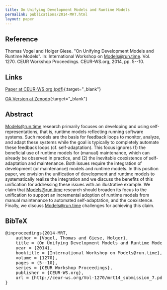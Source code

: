 ```yaml
---
title: On Unifying Development Models and Runtime Models
permalink: publications/2014-MRT.html
layout: paper
---
```


## Reference
Thomas Vogel and Holger Giese. "On Unifying Development Models and Runtime Models". In: International Workshop on Models@run.time. Vol. 1270. CEUR Workshop Proceedings. CEUR-WS.org, 2014, pp. 5--10.

## Links
[Paper at CEUR-WS.org (pdf)](http://ceur-ws.org/Vol-1270/mrt14_submission_7.pdf){:target="_blank"}

[OA Version at Zenodo](https://zenodo.org/record/1248935){:target="_blank"}

## Abstract
Models@run.time research primarily focuses on developing and using self-representations, that is, runtime models reflecting running software systems. Such models are the basis for feedback loops to monitor, analyze, and adapt these systems while the goal is typically to completely automate these feedback loops (cf. self-adaptation). This focus ignores (1) the beneficial use of runtime models for (manual) maintenance, which can already be observed in practice, and (2) the inevitable coexistence of self-adaptation and maintenance. Both issues require the integration of development (or maintenance) models and runtime models. In this position paper, we envision the unification of development and runtime models to systematically realize the integration and we discuss the benefits of this unification for addressing these issues with an illustrative example. We claim that Models@run.time research should broaden its focus to the unification to support an incremental adoption of runtime models from manual maintenance to automated self-adaptation, and the coexistence. Finally, we discuss Models@run.time challenges for achieving this claim.

## BibTeX

<div class="bibtex">
<pre>@inproceedings{2014-MRT,
    author = {Vogel, Thomas and Giese, Holger},
    title = {On Unifying Development Models and Runtime Models},
    year = {2014},
    booktitle = {International Workshop on Models@run.time},
    volume = {1270},
    pages = {5--10},
    series = {CEUR Workshop Proceedings},
    publisher = {CEUR-WS.org},
    url = {http://ceur-ws.org/Vol-1270/mrt14_submission_7.pdf},
}</pre>
</div>

